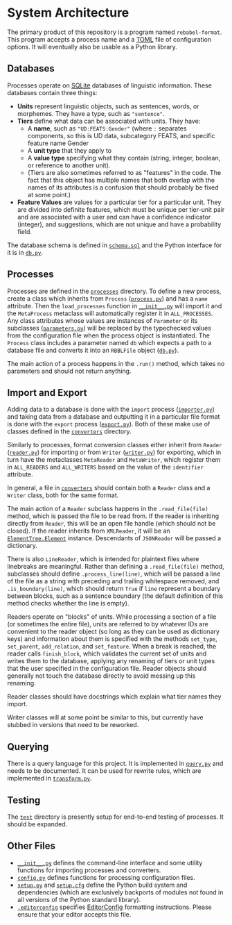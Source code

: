 # System Architecture

The primary product of this repository is a program named `rebabel-format`. This program accepts a process name and a [TOML](https://toml.io/en/) file of configuration options. It will eventually also be usable as a Python library.

## Databases

Processes operate on [SQLite](https://sqlite.org) databases of linguistic information. These databases contain three things:
- **Units** represent linguistic objects, such as sentences, words, or morphemes. They have a type, such as `"sentence"`.
- **Tiers** define what data can be associated with units. They have:
  - A **name**, such as `"UD:FEATS:Gender"` (where `:` separates components, so this is UD data, subcategory FEATS, and specific feature name Gender
  - A **unit type** that they apply to
  - A **value type** specifying what they contain (string, integer, boolean, or reference to another unit).
  - (Tiers are also sometimes referred to as "features" in the code. The fact that this object has multiple names that both overlap with the names of its attributes is a confusion that should probably be fixed at some point.)
- **Feature Values** are values for a particular tier for a particular unit. They are divided into definite features, which must be unique per tier-unit pair and are associated with a user and can have a confidence indicator (integer), and suggestions, which are not unique and have a probability field.

The database schema is defined in [`schema.sql`](rebabel_format/schema.sql) and the Python interface for it is in [`db.py`](rebabel_format/db.py).

## Processes

Processes are defined in the [`processes`](rebabel_format/processes) directory. To define a new process, create a class which inherits from `Process` ([`process.py`](rebabel_format/process.py)) and has a `name` attribute. Then the `load_processes` function in [`__init__.py`](rebabel_format/__init__.py) will import it and the `MetaProcess` metaclass will automatically register it in `ALL_PROCESSES`. Any class attributes whose values are instances of `Parameter` or its subclasses ([`parameters.py`](rebabel_format/parameters.py)) will be replaced by the typechecked values from the configuration file when the process object is instantiated. The `Process` class includes a parameter named `db` which expects a path to a database file and converts it into an `RBBLFile` object ([`db.py`](rebabel_format/db.py)).

The main action of a process happens in the `.run()` method, which takes no parameters and should not return anything.

## Import and Export

Adding data to a database is done with the `import` process ([`importer.py`](rebabel_format/processes/importer.py)) and taking data from a database and outputting it in a particular file format is done with the `export` process ([`export.py`](rebabel_format/processes/export.py)). Both of these make use of classes defined in the [`converters`](rebabel_format/converters) directory.

Similarly to processes, format conversion classes either inherit from `Reader` ([`reader.py`](rebabel_format/reader.py)) for importing or from `Writer` ([`writer.py`](rebabel_format/writer.py)) for exporting, which in turn have the metaclasses `MetaReader` and `MetaWriter`, which register them in `ALL_READERS` and `ALL_WRITERS` based on the value of the `identifier` attribute.

In general, a file in [`converters`](rebabel_format/converters) should contain both a `Reader` class and a `Writer` class, both for the same format.

The main action of a `Reader` subclass happens in the `.read_file(file)` method, which is passed the file to be read from. If the reader is inheriting directly from `Reader`, this will be an open file handle (which should not be closed). If the reader inherits from `XMLReader`, it will be an [`ElementTree.Element`](https://docs.python.org/3/library/xml.etree.elementtree.html) instance. Descendants of `JSONReader` will be passed a dictionary.

There is also `LineReader`, which is intended for plaintext files where linebreaks are meaningful. Rather than defining a `.read_file(file)` method, subclasses should define `.process_line(line)`, which will be passed a line of the file as a string with preceding and trailing whitespace removed, and `.is_boundary(line)`, which should return `True` if `line` represent a boundary between blocks, such as a sentence boundary (the default definition of this method checks whether the line is empty).

Readers operate on "blocks" of units. While processing a section of a file (or sometimes the entire file), units are referred to by whatever IDs are convenient to the reader object (so long as they can be used as dictionary keys) and information about them is specified with the methods `set_type`, `set_parent`, `add_relation`, and `set_feature`. When a break is reached, the reader calls `finish_block`, which validates the current set of units and writes them to the database, applying any renaming of tiers or unit types that the user specified in the configuration file. Reader objects should generally not touch the database directly to avoid messing up this renaming.

Reader classes should have docstrings which explain what tier names they import.

Writer classes will at some point be similar to this, but currently have stubbed in versions that need to be reworked.

## Querying

There is a query language for this project. It is implemented in [`query.py`](rebabel_format/query.py) and needs to be documented. It can be used for rewrite rules, which are implemented in [`transform.py`](rebabel_format/transform.py).

## Testing

The [`test`](rebabel_format/test) directory is presently setup for end-to-end testing of processes. It should be expanded.

## Other Files

- [`__init__.py`](rebabel_format/__init__.py) defines the command-line interface and some utility functions for importing processes and converters.
- [`config.py`](rebabel_format/config.py) defines functions for processing configuration files.
- [`setup.py`](setup.py) and [`setup.cfg`](setup.cfg) define the Python build system and dependencies (which are exclusively backports of modules not found in all versions of the Python standard library).
- [`.editorconfig`](.editorconfig) specifies [EditorConfig](https://editorconfig.org) formatting instructions. Please ensure that your editor accepts this file.
